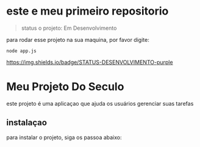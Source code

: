 <h1>este e meu primeiro repositorio</h1>

> status o projeto: Em Desenvolvimento

para rodar esse projeto na sua maquina, por favor digite:

```
node app.js
```
https://img.shields.io/badge/STATUS-DESENVOLVIMENTO-purple

# Meu Projeto Do Seculo
este projeto é uma aplicaçao que ajuda os usuários gerenciar suas tarefas
## instalaçao
para instalar o projeto, siga os passoa abaixo:
